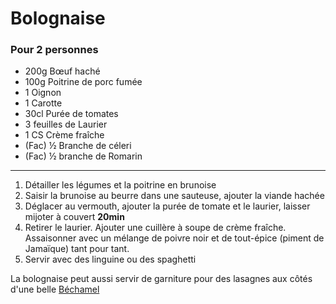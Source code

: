 # Bolognaise

### Pour 2 personnes

- 200g Bœuf haché
- 100g Poitrine de porc fumée
- 1 Oignon
- 1 Carotte
- 30cl Purée de tomates
- 3 feuilles de Laurier
- 1 CS Crème fraîche
- (Fac) ½ Branche de céleri
- (Fac) ½ branche de Romarin

---

1. Détailler les légumes et la poitrine en brunoise
2. Saisir la brunoise au beurre dans une sauteuse, ajouter la viande hachée
3. Déglacer au vermouth, ajouter la purée de tomate et le laurier, laisser mijoter à couvert **20min**
4. Retirer le laurier. Ajouter une cuillère à soupe de crème fraîche. Assaisonner avec un mélange de poivre noir et de tout-épice (piment de Jamaïque) tant pour tant.
5. Servir avec des linguine ou des spaghetti

La bolognaise peut aussi servir de garniture pour des lasagnes aux côtés d'une belle [Béchamel](bechamel.md)
